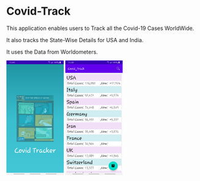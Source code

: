 # Covid-Track

This application enables users to Track all the Covid-19 Cases WorldWide.

It also tracks the State-Wise Details for USA and India.

It uses the Data from Worldometers.

<img src="Screenshots/Screenshot_20200328-125000_Covid_Track.jpg" alt="SC"   
	title="A cute kitten" width="150" height="300" />  <img src="Screenshots/Screenshot_20200328-125013_Covid_Track.jpg" alt="SC" title="A cute kitten" width="150" height="300" />
  



